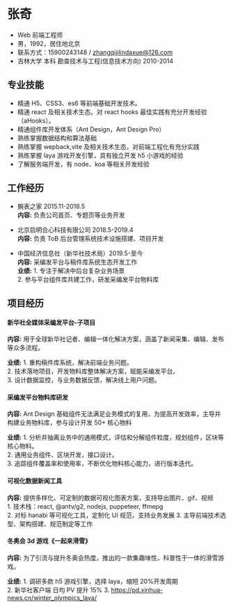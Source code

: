# 张奇

- Web 前端工程师
- 男，1992，居住地北京
- 联系方式：15900243148 / zhangqijilindaxue@126.com
- 吉林大学 本科 勘查技术与工程(信息技术方向) 2010-2014

## 专业技能

- 精通 H5、CSS3、es6 等前端基础开发技术。
- 精通 react 及相关技术生态。对 react hooks 最佳实践有充分开发经验（aHooks）。
  <!-- 基于 Ant Design 生态，主导核心业务物料规划与建设工作。 -->
- 精通组件库开发体系（Ant Design，Ant Design Pro）
- 熟练掌握数据结构和算法基础
- 熟练掌握 wepback,vite 及相关技术生态，对前端工程化有充分实践
- 熟练掌握 laya 游戏开发引擎，具有独立开发 h5 小游戏的经验
- 了解服务端开发，有 node、koa 等相关开发经验

## 工作经历

- 腕表之家 2015.11-2018.5  
  **内容:** 负责公司首页、专题页等业务开发

- 北京启明合心科技有限公司 2018.5-2019.4  
  **内容:** 负责 ToB 后台管理系统技术设施搭建、项目开发

- 中国经济信息社（新华社技术局）2019.5-至今  
  **内容:** 采编发平台与稿件库系统生态开发工作  
  **业绩:** 1. 专注于解决中后台复杂业务场景   
            2. 参与平台组件库共建工作，研发采编发平台物料库

## 项目经历

#### 新华社全媒体采编发平台-子项目  

**内容:** 用于全球新华社记者、编辑一体化解决方案，涵盖了新闻采集、编辑、发布等众多流程。  

**业绩:** 1. 重构稿件库系统，解决前端业务问题。  
          2. 技术落地项目，开发物料库整体解决方案，赋能采编发平台。  
          3. 设计数据监控，与业务数据反馈，解决线上用户问题。

#### 采编发平台物料库研发

**内容:** Ant Design 基础组件无法满足业务模式的复用，为提高开发效率，主导并构建业务物料库，参与设计开发 50+ 核心物料

**业绩:** 1. 分析并抽离业务中的通用模式，评估和分解组件粒度，规划组件，区块等核心物料。  
          2. 通用业务组件、区块开发，接口设计。  
          3. 追踪组件覆盖率和使用率，不断优化物料核心能力，进行版本迭代。

#### 可视化数据新闻工具

**内容:** 提供多样化、可定制的数据可视化图表方案，支持导出图片、gif、视频        
          1. 技术栈：react, @antv/g2, nodejs, puppeteer, ffmepg  
          2. 对标 hanabi 等可视化工具，定制化 UI 规范，支持业务发展
          3. 主导前端技术选型、架构搭建、规范制定等工作

#### 冬奥会 3d 游戏《一起来滑雪》

**内容:** 为了引流与提升冬奥会热度，推出的一款集趣味性，科普性于一体的滑雪游戏。

**业绩:** 1. 调研多款 h5 游戏引擎，选择 laya，缩短 20%开发周期  
          2. 新华社客户端 日均 PV 提升 15%
          3. https://pd.xinhua-news.cn/winter_olympics_laya/
